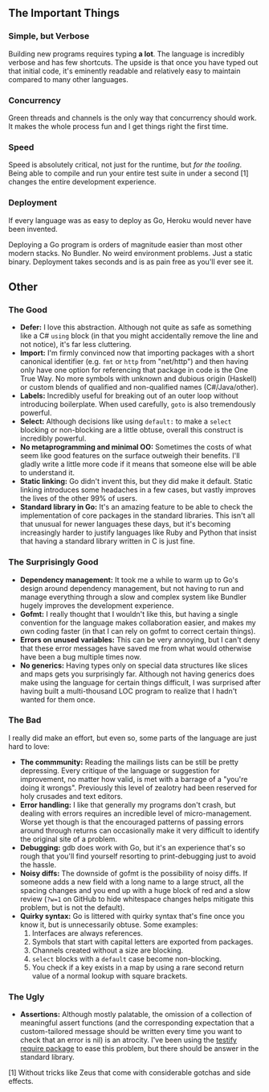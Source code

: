 ## The Important Things

### Simple, but Verbose

Building new programs requires typing **a lot**. The language is incredibly
verbose and has few shortcuts. The upside is that once you have typed out
that initial code, it's eminently readable and relatively easy to maintain
compared to many other languages.

### Concurrency

Green threads and channels is the only way that concurrency should work. It
makes the whole process fun and I get things right the first time.

### Speed

Speed is absolutely critical, not just for the runtime, but _for the
tooling_. Being able to compile and run your entire test suite in under a
second [1] changes the entire development experience.

### Deployment

If every language was as easy to deploy as Go, Heroku would never have been
invented.

Deploying a Go program is orders of magnitude easier than most other modern
stacks. No Bundler. No weird environment problems. Just a static binary.
Deployment takes seconds and is as pain free as you'll ever see it.

## Other

### The Good

* **Defer:** I love this abstraction. Although not quite as safe as something
  like a C# `using` block (in that you might accidentally remove the line and
  not notice), it's far less cluttering.
* **Import:** I'm firmly convinced now that importing packages with a short
  canonical identifier (e.g. `fmt` or `http` from "net/http") and then having
  only have one option for referencing that package in code is the One True
  Way. No more symbols with unknown and dubious origin (Haskell) or custom
  blends of qualified and non-qualified names (C#/Java/other).
* **Labels:** Incredibly useful for breaking out of an outer loop without
  introducing boilerplate. When used carefully, `goto` is also tremendously
  powerful.
* **Select:** Although decisions like using `default:` to make a `select`
  blocking or non-blocking are a little obtuse, overall this construct is
  incredibly powerful.
* **No metaprogramming and minimal OO:** Sometimes the costs of what seem like
  good features on the surface outweigh their benefits. I'll gladly write a
  little more code if it means that someone else will be able to understand it.
* **Static linking:** Go didn't invent this, but they did make it default.
  Static linking introduces some headaches in a few cases, but vastly improves
  the lives of the other 99% of users.
* **Standard library in Go:** It's an amazing feature to be able to check the
  implementation of core packages in the standard libraries. This isn't all
  that unusual for newer languages these days, but it's becoming increasingly
  harder to justify languages like Ruby and Python that insist that having a
  standard library written in C is just fine.

### The Surprisingly Good

* **Dependency management:** It took me a while to warm up to Go's design
  around dependency management, but not having to run and manage everything
  through a slow and complex system like Bundler hugely improves the
  development experience.
* **Gofmt:** I really thought that I wouldn't like this, but having a single
  convention for the language makes collaboration easier, and makes my own
  coding faster (in that I can rely on gofmt to correct certain things).
* **Errors on unused variables:** This can be very annoying, but I can't deny
  that these error messages have saved me from what would otherwise have been a
  bug multiple times now.
* **No generics:** Having types only on special data structures like slices and
  maps gets you surprisingly far. Although not having generics does make using
  the language for certain things difficult, I was surprised after having built
  a multi-thousand LOC program to realize that I hadn't wanted for them once.

### The Bad

I really did make an effort, but even so, some parts of the language are just
hard to love:

* **The commmunity:** Reading the mailings lists can be still be pretty
  depressing. Every critique of the language or suggestion for improvement, no
  matter how valid, is met with a barrage of a "you're doing it wrongs".
  Previously this level of zealotry had been reserved for holy crusades and
  text editors.
* **Error handling:** I like that generally my programs don't crash, but
  dealing with errors requires an incredible level of micro-management. Worse
  yet though is that the encouraged patterns of passing errors around through
  returns can occasionally make it very difficult to identify the original site
  of a problem.
* **Debugging:** gdb does work with Go, but it's an experience that's so rough
  that you'll find yourself resorting to print-debugging just to avoid the
  hassle.
* **Noisy diffs:** The downside of gofmt is the possibility of noisy diffs. If
  someone adds a new field with a long name to a large struct, all the spacing
  changes and you end up with a huge block of red and a slow review (`?w=1` on
  GitHub to hide whitespace changes helps mitigate this problem, but is not the
  default).
* **Quirky syntax:** Go is littered with quirky syntax that's fine once you
  know it, but is unnecessarily obtuse. Some examples:
    1. Interfaces are always references.
    2. Symbols that start with capital letters are exported from packages.
    3. Channels created without a size are blocking.
    4. `select` blocks with a `default` case become non-blocking.
    5. You check if a key exists in a map by using a rare second return value
       of a normal lookup with square brackets.

### The Ugly

* **Assertions:** Although mostly palatable, the omission of a collection of
  meaningful assert functions (and the corresponding expectation that a
  custom-tailored message should be written every time you want to check that
  an error is nil) is an atrocity. I've been using the [testify require
  package][testify] to ease this problem, but there should be answer in the
  standard library.

[1] Without tricks like Zeus that come with considerable gotchas and side
    effects.

[testify]: https://github.com/stretchr/testify#require-package
